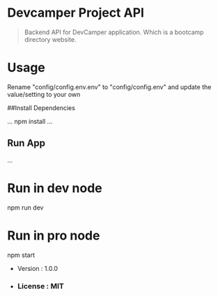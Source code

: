 # Devcamper Project API

> Backend API for DevCamper application.
> Which is a bootcamp directory website.

# Usage

Rename "config/config.env.env" to 
"config/config.env" and update the value/setting to your own

##Install Dependencies

...
npm install
...

## Run App

...

# Run in dev node 

npm run dev

# Run in pro node

npm start

- Version : 1.0.0

- ### License : MIT